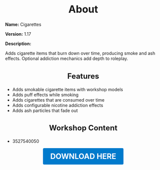 <h1 style="text-align:center; font-size:2rem; font-weight:bold;">About</h1>

**Name:**
Cigarettes

**Version:**
1.17

**Description:**

Adds cigarette items that burn down over time, producing smoke and ash effects. Optional addiction mechanics add depth to roleplay.

<h2 style="text-align:center; font-size:1.5rem; font-weight:bold;">Features</h2>

- Adds smokable cigarette items with workshop models
- Adds puff effects while smoking
- Adds cigarettes that are consumed over time
- Adds configurable nicotine addiction effects
- Adds ash particles that fade out


<h2 style="text-align:center; font-size:1.5rem; font-weight:bold;">Workshop Content</h2>

- 3527540050





<p align="center"><a href="https://github.com/LiliaFramework/Modules/raw/refs/heads/gh-pages/cigs.zip" style="display:inline-block;padding:12px 24px;font-size:1.5rem;font-weight:bold;text-decoration:none;color:#fff;background-color:var(--md-primary-fg-color,#007acc);border-radius:4px;">DOWNLOAD HERE</a></p>